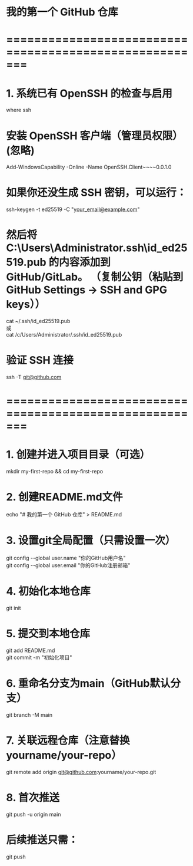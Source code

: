 # 我的第一个 GitHub 仓库

# =======================================================
# 1. 系统已有 OpenSSH 的检查与启用
where ssh  

# 安装 OpenSSH 客户端（管理员权限） (忽略)
Add-WindowsCapability -Online -Name OpenSSH.Client~~~~0.0.1.0  

# 如果你还没生成 SSH 密钥，可以运行：
ssh-keygen -t ed25519 -C "your_email@example.com"  

# 然后将 C:\Users\Administrator\.ssh\id_ed25519.pub 的内容添加到 GitHub/GitLab。 （复制公钥（粘贴到 GitHub Settings → SSH and GPG keys））
cat ~/.ssh/id_ed25519.pub  
或  
cat /c/Users/Administrator/.ssh/id_ed25519.pub  

# 验证 SSH 连接
ssh -T git@github.com  

# =======================================================
# 1. 创建并进入项目目录（可选）
mkdir my-first-repo && cd my-first-repo  

# 2. 创建README.md文件
echo "# 我的第一个 GitHub 仓库" > README.md  

# 3. 设置git全局配置（只需设置一次）
git config --global user.name "你的GitHub用户名"  
git config --global user.email "你的GitHub注册邮箱"  

# 4. 初始化本地仓库
git init  

# 5. 提交到本地仓库
git add README.md  
git commit -m "初始化项目"  

# 6. 重命名分支为main（GitHub默认分支）  
git branch -M main  

# 7. 关联远程仓库（注意替换yourname/your-repo）   
git remote add origin git@github.com:yourname/your-repo.git  

# 8. 首次推送
git push -u origin main  

# 后续推送只需：
git push  
